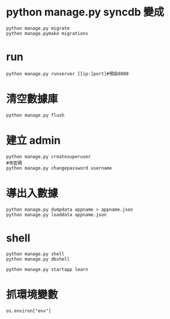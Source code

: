 # python manage.py syncdb 變成
```
python manage.py migrate 
python manage.pymake migrations
```
# run
```
python manage.py runserver [[ip:]port]#預設8000
```
# 清空數據庫
```
python manage.py flush
```
# 建立 admin
```
python manage.py createsuperuser
#改密碼
python manage.py changepassword username
```
# 導出入數據
```
python manage.py dumpdata appname > appname.json
python manage.py loaddata appname.json
```

# shell
```
python manage.py shell
python manage.py dbshell
```
```
python manage.py startapp learn
```
# 抓環境變數
```
os.environ["env"]
```